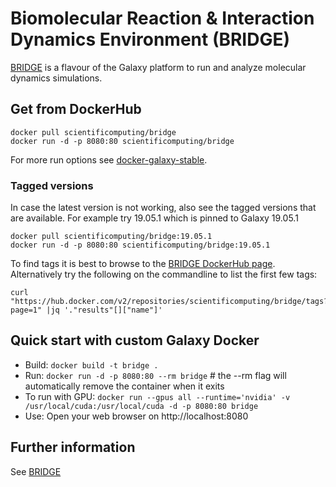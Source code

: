 
# Biomolecular Reaction & Interaction Dynamics Environment (BRIDGE)

[BRIDGE](https://github.com/scientificomputing/BRIDGE) is a flavour of the Galaxy platform to run and analyze molecular dynamics simulations.

## Get from DockerHub
```
docker pull scientificomputing/bridge
docker run -d -p 8080:80 scientificomputing/bridge
```

For more run options see [docker-galaxy-stable](https://github.com/bgruening/docker-galaxy-stable).

### Tagged versions

In case the latest version is not working, also see the tagged versions that are available.
For example try 19.05.1 which is pinned to Galaxy 19.05.1

```
docker pull scientificomputing/bridge:19.05.1
docker run -d -p 8080:80 scientificomputing/bridge:19.05.1
```

To find tags it is best to browse to the [BRIDGE DockerHub page](https://hub.docker.com/r/scientificomputing/bridge). Alternatively try the following on the commandline to list the first few tags:
```
curl "https://hub.docker.com/v2/repositories/scientificomputing/bridge/tags?page=1" |jq '."results"[]["name"]'
```


## Quick start with custom Galaxy Docker
- Build: `docker build -t bridge .`
- Run: `docker run -d -p 8080:80 --rm bridge` # the --rm flag will automatically remove the container when it exits
- To run with GPU: `docker run --gpus all --runtime='nvidia' -v /usr/local/cuda:/usr/local/cuda -d -p 8080:80 bridge`
- Use: Open your web browser on http://localhost:8080

## Further information

See [BRIDGE](https://github.com/scientificomputing/BRIDGE)
